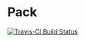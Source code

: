 # Pack

[![Travis-CI Build Status](https://travis-ci.org/jmadin/pack.svg?branch=master)](https://travis-ci.org/jmadin/pack)
